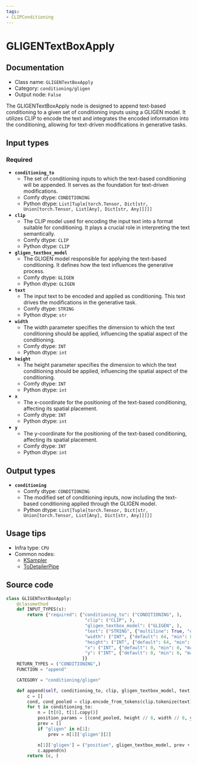 ```yaml
---
tags:
- CLIPConditioning
---
```


# GLIGENTextBoxApply
## Documentation
- Class name: `GLIGENTextBoxApply`
- Category: `conditioning/gligen`
- Output node: `False`

The GLIGENTextBoxApply node is designed to append text-based conditioning to a given set of conditioning inputs using a GLIGEN model. It utilizes CLIP to encode the text and integrates the encoded information into the conditioning, allowing for text-driven modifications in generative tasks.
## Input types
### Required
- **`conditioning_to`**
    - The set of conditioning inputs to which the text-based conditioning will be appended. It serves as the foundation for text-driven modifications.
    - Comfy dtype: `CONDITIONING`
    - Python dtype: `List[Tuple[torch.Tensor, Dict[str, Union[torch.Tensor, List[Any], Dict[str, Any]]]]]`
- **`clip`**
    - The CLIP model used for encoding the input text into a format suitable for conditioning. It plays a crucial role in interpreting the text semantically.
    - Comfy dtype: `CLIP`
    - Python dtype: `CLIP`
- **`gligen_textbox_model`**
    - The GLIGEN model responsible for applying the text-based conditioning. It defines how the text influences the generative process.
    - Comfy dtype: `GLIGEN`
    - Python dtype: `GLIGEN`
- **`text`**
    - The input text to be encoded and applied as conditioning. This text drives the modifications in the generative task.
    - Comfy dtype: `STRING`
    - Python dtype: `str`
- **`width`**
    - The width parameter specifies the dimension to which the text conditioning should be applied, influencing the spatial aspect of the conditioning.
    - Comfy dtype: `INT`
    - Python dtype: `int`
- **`height`**
    - The height parameter specifies the dimension to which the text conditioning should be applied, influencing the spatial aspect of the conditioning.
    - Comfy dtype: `INT`
    - Python dtype: `int`
- **`x`**
    - The x-coordinate for the positioning of the text-based conditioning, affecting its spatial placement.
    - Comfy dtype: `INT`
    - Python dtype: `int`
- **`y`**
    - The y-coordinate for the positioning of the text-based conditioning, affecting its spatial placement.
    - Comfy dtype: `INT`
    - Python dtype: `int`
## Output types
- **`conditioning`**
    - Comfy dtype: `CONDITIONING`
    - The modified set of conditioning inputs, now including the text-based conditioning applied through the GLIGEN model.
    - Python dtype: `List[Tuple[torch.Tensor, Dict[str, Union[torch.Tensor, List[Any], Dict[str, Any]]]]]`
## Usage tips
- Infra type: `CPU`
- Common nodes:
    - [KSampler](../../Comfy/Nodes/KSampler.md)
    - [ToDetailerPipe](../../ComfyUI-Impact-Pack/Nodes/ToDetailerPipe.md)



## Source code
```python
class GLIGENTextBoxApply:
    @classmethod
    def INPUT_TYPES(s):
        return {"required": {"conditioning_to": ("CONDITIONING", ),
                              "clip": ("CLIP", ),
                              "gligen_textbox_model": ("GLIGEN", ),
                              "text": ("STRING", {"multiline": True, "dynamicPrompts": True}),
                              "width": ("INT", {"default": 64, "min": 8, "max": MAX_RESOLUTION, "step": 8}),
                              "height": ("INT", {"default": 64, "min": 8, "max": MAX_RESOLUTION, "step": 8}),
                              "x": ("INT", {"default": 0, "min": 0, "max": MAX_RESOLUTION, "step": 8}),
                              "y": ("INT", {"default": 0, "min": 0, "max": MAX_RESOLUTION, "step": 8}),
                             }}
    RETURN_TYPES = ("CONDITIONING",)
    FUNCTION = "append"

    CATEGORY = "conditioning/gligen"

    def append(self, conditioning_to, clip, gligen_textbox_model, text, width, height, x, y):
        c = []
        cond, cond_pooled = clip.encode_from_tokens(clip.tokenize(text), return_pooled="unprojected")
        for t in conditioning_to:
            n = [t[0], t[1].copy()]
            position_params = [(cond_pooled, height // 8, width // 8, y // 8, x // 8)]
            prev = []
            if "gligen" in n[1]:
                prev = n[1]['gligen'][2]

            n[1]['gligen'] = ("position", gligen_textbox_model, prev + position_params)
            c.append(n)
        return (c, )

```
